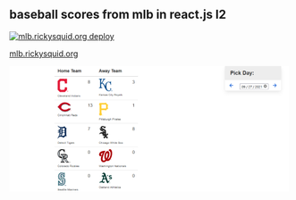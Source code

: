 ## baseball scores from mlb in react.js l2

[![mlb.rickysquid.org deploy](https://github.com/emgullufsen/bball-react/actions/workflows/master_bball-react.yml/badge.svg)](https://github.com/emgullufsen/bball-react/actions/workflows/master_bball-react.yml)

[mlb.rickysquid.org](https://mlb.rickysquid.org)

[![mlb live scoreboard](/public/images/bball-react-capture-r.PNG)](
    https://mlb.rickysquid.org
)

